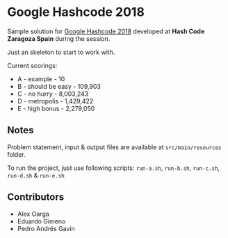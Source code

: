 
Google Hashcode 2018
========================

Sample solution for [Google Hashcode 2018](https://hashcode.withgoogle.com/) developed at **Hash Code Zaragoza Spain** during the session.

Just an skeleton to start to work with.

Current scorings:

* A - example - 10
* B - should be easy - 109,903
* C - no hurry - 8,003,243
* D - metropolis - 1,429,422
* E - high bonus - 2,279,050


Notes
-----
Problem statement, input & output files are available at `src/main/resources` folder.

To run the project, just use following scripts: `run-a.sh`, `run-b.sh`, `run-c.sh`, `run-d.sh` & `run-e.sh`

Contributors
------------
* Alex Oarga
* Eduardo Gimeno
* Pedro Andrés Gavín